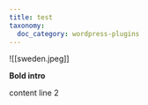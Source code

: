 ```yaml
---
title: test
taxonomy:
  doc_category: wordpress-plugins
---
```

![[sweden.jpeg]]

**Bold intro**

content
line 2